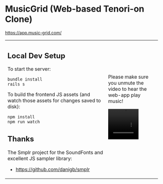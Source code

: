 # MusicGrid (Web-based Tenori-on Clone)

https://app.music-grid.com/

<table>
 <tr>
  <td valign="top">

## Local Dev Setup

To start the server:

```
bundle install
rails s
```

To build the frontend JS assets (and watch those assets for changes saved to disk):

```
npm install
npm run watch
```

## Thanks

The Smplr project for the SoundFonts and excellent JS sampler library:

- https://github.com/danigb/smplr

  </td>
  <td>
   Please make sure you unmute the video to hear the web-app play music!

<video unmute width="100" height="100" src=https://github.com/Peregrine42/tenorion-web/assets/4731369/cf74c39c-afad-4346-94b0-562fd0a163b2></video>

  </td>
 </tr>
 
</table>
